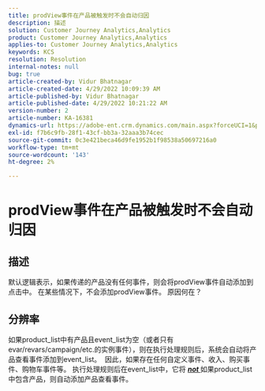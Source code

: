 ```yaml
---
title: prodView事件在产品被触发时不会自动归因
description: 描述
solution: Customer Journey Analytics,Analytics
product: Customer Journey Analytics,Analytics
applies-to: Customer Journey Analytics,Analytics
keywords: KCS
resolution: Resolution
internal-notes: null
bug: true
article-created-by: Vidur Bhatnagar
article-created-date: 4/29/2022 10:09:39 AM
article-published-by: Vidur Bhatnagar
article-published-date: 4/29/2022 10:21:22 AM
version-number: 2
article-number: KA-16381
dynamics-url: https://adobe-ent.crm.dynamics.com/main.aspx?forceUCI=1&pagetype=entityrecord&etn=knowledgearticle&id=4e04af76-a4c7-ec11-a7b6-0022480a1de4
exl-id: f7b6c9fb-28f1-43cf-bb3a-32aaa3b74cec
source-git-commit: 0c3e421beca46d9fe1952b1f98538a50697216a0
workflow-type: tm+mt
source-wordcount: '143'
ht-degree: 2%

---
```


# prodView事件在产品被触发时不会自动归因

## 描述


默认逻辑表示，如果传递的产品没有任何事件，则会将prodView事件自动添加到点击中。 在某些情况下，不会添加prodView事件。 原因何在？


## 分辨率


如果product_list中有产品且event_list为空（或者只有evar/revars/campaign/etc.的实例事件），则在执行处理规则后，系统会自动将产品查看事件添加到event_list。  因此，如果存在任何自定义事件、收入、购买事件、购物车事件等。 执行处理规则后在event_list中，它将 <u><em><b>not </b></em></u>如果product_list中包含产品，则自动添加产品查看事件。
